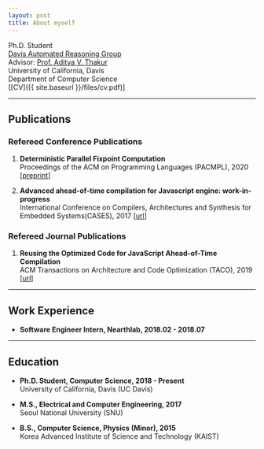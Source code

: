 ```yaml
---
layout: post
title: About myself
---
```


Ph.D. Student  
[Davis Automated Reasoning Group](https://95616ARG.github.io/)  
Advisor: [Prof. Aditya V. Thakur](https://thakur.cs.ucdavis.edu/)  
University of California, Davis  
Department of Computer Science  
[[CV]({{ site.baseurl }}/files/cv.pdf)]  

<!--Forging novel techniques, finding interesting applications.-->

----
## Publications

### Refereed Conference Publications
1. **Deterministic Parallel Fixpoint Computation**  
   Proceedings of the ACM on Programming Languages (PACMPL), 2020
   [[preprint](https://arxiv.org/abs/1909.05951)]

2. **Advanced ahead-of-time compilation for Javascript engine: work-in-progress**  
   International Conference on Compilers, Architectures and Synthesis for Embedded Systems(CASES), 2017
   [[url](https://doi.org/10.1145/3125501.3125512)]

### Refereed Journal Publications
1. **Reusing the Optimized Code for JavaScript Ahead-of-Time Compilation**  
   ACM Transactions on Architecture and Code Optimization (TACO), 2019
   [[url](https://doi.org/10.1145/3291056)]


----
## Work Experience

- **Software Engineer Intern, Nearthlab, 2018.02 - 2018.07**

----
## Education

- **Ph.D. Student, Computer Science, 2018 - Present**  
  University of California, Davis (UC Davis)

- **M.S.,  Electrical and Computer Engineering, 2017**  
  Seoul National University (SNU)

- **B.S., Computer Science, Physics (Minor), 2015**  
  Korea Advanced Institute of Science and Technology (KAIST)
